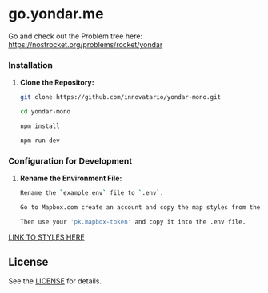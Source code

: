 # go.yondar.me

Go and check out the Problem tree here: https://nostrocket.org/problems/rocket/yondar

### Installation

1. **Clone the Repository:**

    ```bash
    git clone https://github.com/innovatario/yondar-mono.git

    cd yondar-mono
    
    npm install

    npm run dev
    ```

### Configuration for Development

 1. **Rename the Environment File:**

    ```bash
    Rename the `example.env` file to `.env`. 

    Go to Mapbox.com create an account and copy the map styles from the link underneath! 

    Then use your 'pk.mapbox-token' and copy it into the .env file.

    ```
  [LINK TO STYLES HERE](https://api.mapbox.com/styles/v1/innovatar/clnw247z1001f01ri43tacxbg.html?title=copy&access_token=pk.eyJ1IjoiaW5ub3ZhdGFyIiwiYSI6ImNrNW9ldnR0ejA2OGIzZXBjYnM3eWlndnUifQ.yRId8fHdrFQvHGytpfiLCw&zoomwheel=true&fresh=true#15.13/)

## License

See the [LICENSE](./LICENSE) for details.
